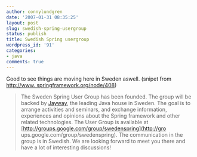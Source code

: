 ```yaml
---
author: connylundgren
date: '2007-01-31 08:35:25'
layout: post
slug: swedish-spring-usergroup
status: publish
title: Swedish Spring usergroup
wordpress_id: '91'
categories:
- java
comments: true
---
```


Good to see things are moving here in Sweden aswell. (snipet from [http://www.
springframework.org/node/408](http://www.springframework.org/node/408))

> The Sweden Spring User Group has been founded. The group will be backed by
[Jayway](http://www.jayway.se/), the leading Java house in Sweden. The goal is
to arrange activities and seminars, and exchange information, experiences and
opinions about the Spring framework and other related technologies. The User
Group is available at [http://groups.google.com/group/swedenspring](http://gro
ups.google.com/group/swedenspring). The communication in the group is in
Swedish. We are looking forward to meet you there and have a lot of
interesting discussions!

